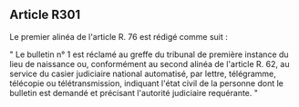Article R301
----
Le premier alinéa de l'article R. 76 est rédigé comme suit :

" Le bulletin n° 1 est réclamé au greffe du tribunal de première instance du
lieu de naissance ou, conformément au second alinéa de l'article R. 62, au
service du casier judiciaire national automatisé, par lettre, télégramme,
télécopie ou télétransmission, indiquant l'état civil de la personne dont le
bulletin est demandé et précisant l'autorité judiciaire requérante. "
